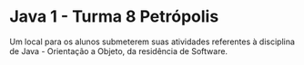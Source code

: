 # Java 1 - Turma 8 Petrópolis

Um local para os alunos submeterem suas atividades referentes à disciplina de Java - Orientação a Objeto, da residência de Software.
